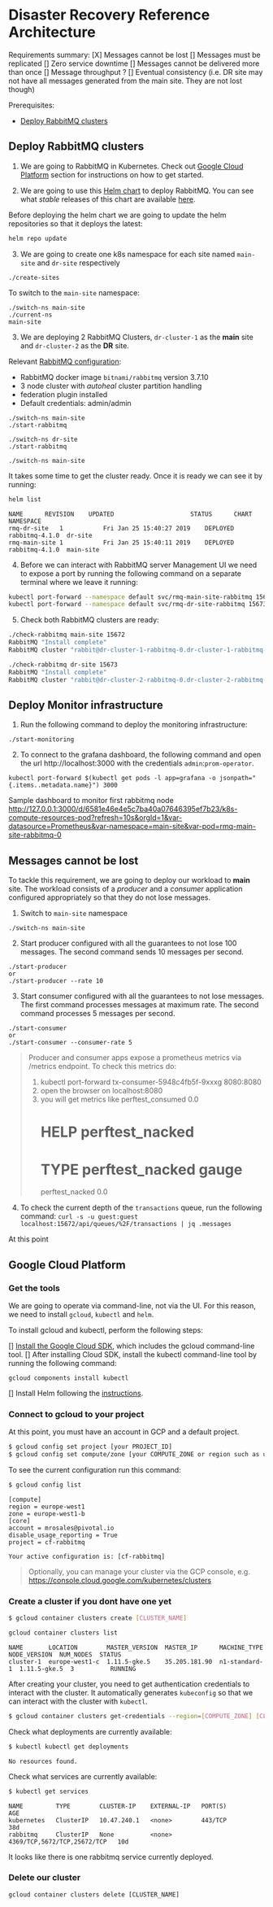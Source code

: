 # Disaster Recovery Reference Architecture

Requirements summary:
[X] Messages cannot be lost
[] Messages must be replicated
[] Zero service downtime
[] Messages cannot be delivered more than once
[] Message throughput ?
[] Eventual consistency (i.e. DR site may not have all messages generated from the main site. They are not lost though)

Prerequisites:
- [Deploy RabbitMQ clusters](#deploy-rabbitmq-clusters)


## Deploy RabbitMQ clusters

1. We are going to RabbitMQ in Kubernetes. Check out [Google Cloud Platform](#Google-Cloud-Platform) section for instructions on how to get started.

2. We are going to use this [Helm chart](https://github.com/helm/charts/blob/master/stable/rabbitmq) to deploy RabbitMQ. You can see what *stable* releases of this chart are available [here](https://console.cloud.google.com/storage/browser/kubernetes-charts?prefix=rabbitmq).

  Before deploying the helm chart we are going to update the helm repositories so that it deploys the latest:
  ```bash
  helm repo update
  ```

3. We are going to create one k8s namespace for each site named `main-site` and `dr-site` respectively
  ```
  ./create-sites  
  ```

  To switch to the `main-site` namespace:
  ```
  ./switch-ns main-site
  ./current-ns
  main-site
  ```

3. We are deploying 2 RabbitMQ Clusters, `dr-cluster-1` as the **main** site and  `dr-cluster-2` as the **DR** site.

  Relevant [RabbitMQ configuration](/conf/rabbitmq-helm-values.yaml):
  - RabbitMQ docker image `bitnami/rabbitmq` version 3.7.10
  - 3 node cluster with *autoheal* cluster partition handling
  - federation plugin installed
  - Default credentials: admin/admin

  ```
  ./switch-ns main-site
  ./start-rabbitmq

  ./switch-ns dr-site
  ./start-rabbitmq

  ./switch-ns main-site
  ```

  It takes some time to get the cluster ready. Once it is ready we can see it by running:
  ```bash
  helm list
  ```
  ```
  NAME     	REVISION	UPDATED                 	STATUS  	CHART         	NAMESPACE
  rmq-dr-site  	1       	Fri Jan 25 15:40:27 2019	DEPLOYED	rabbitmq-4.1.0	dr-site
  rmq-main-site	1       	Fri Jan 25 15:40:11 2019	DEPLOYED	rabbitmq-4.1.0	main-site
  ```

4. Before we can interact with RabbitMQ server Management UI we need to expose a port by running the following command on a separate terminal where we leave it running:
  ```bash
  kubectl port-forward --namespace default svc/rmq-main-site-rabbitmq 15672:15672
  kubectl port-forward --namespace default svc/rmq-dr-site-rabbitmq 15673:15672
  ```

5. Check both RabbitMQ clusters are ready:
  ```bash
  ./check-rabbitmq main-site 15672
  RabbitMQ "Install complete"
  RabbitMQ cluster "rabbit@dr-cluster-1-rabbitmq-0.dr-cluster-1-rabbitmq-headless.default.svc.cluster.local"  running "3.7.10"

  ./check-rabbitmq dr-site 15673
  RabbitMQ "Install complete"
  RabbitMQ cluster "rabbit@dr-cluster-2-rabbitmq-0.dr-cluster-2-rabbitmq-headless.default.svc.cluster.local" running "3.7.10"
  ```

## Deploy Monitor infrastructure

1. Run the following command to deploy the monitoring infrastructure:
  ```
  ./start-monitoring
  ```
2. To connect to the grafana dashboard, the following command and open the url http://localhost:3000 with the credentials `admin`:`prom-operator`.
  ```
  kubectl port-forward $(kubectl get pods -l app=grafana -o jsonpath="{.items..metadata.name}") 3000
  ```

  Sample dashboard to monitor first rabbitmq node http://127.0.0.1:3000/d/6581e46e4e5c7ba40a07646395ef7b23/k8s-compute-resources-pod?refresh=10s&orgId=1&var-datasource=Prometheus&var-namespace=main-site&var-pod=rmq-main-site-rabbitmq-0


## Messages cannot be lost

To tackle this requirement, we are going to deploy our workload to **main** site. The workload consists of a *producer* and a *consumer* application configured appropriately so that they do not lose messages.

1. Switch to `main-site` namespace
  ```
  ./switch-ns main-site
  ```

2. Start producer configured with all the guarantees to not lose 100 messages. The second command sends 10 messages per second.
  ```
  ./start-producer
  or
  ./start-producer --rate 10
  ```
3. Start consumer configured with all the guarantees to not lose messages. The first command processes messages at maximum rate. The second command processes 5 messages per second.
  ```
  ./start-consumer
  or
  ./start-consumer --consumer-rate 5
  ```
  > Producer and consumer apps expose a prometheus metrics via /metrics endpoint.
  > To check this metrics do:
  > 1. kubectl port-forward tx-consumer-5948c4fb5f-9xxxg  8080:8080
  > 2. open the browser on localhost:8080
  > 3. you will get metrics like
  >    perftest_consumed 0.0
  >    # HELP perftest_nacked  
  >    # TYPE perftest_nacked gauge
  >    perftest_nacked 0.0

4. To check the current depth of the `transactions` queue, run the following command:
`curl -s -u guest:guest localhost:15672/api/queues/%2F/transactions | jq .messages`


At this point

## Google Cloud Platform

### Get the tools
We are going to operate via command-line, not via the UI. For this reason, we need to install `gcloud`, `kubectl` and `helm`.

To install gcloud and kubectl, perform the following steps:

[] [Install the Google Cloud SDK](https://cloud.google.com/sdk/docs/quickstarts), which includes the gcloud command-line tool.
[] After installing Cloud SDK, install the kubectl command-line tool by running the following command:
  ```
  gcloud components install kubectl
  ```
[] Install Helm following the [instructions](https://docs.helm.sh/using_helm/#install-helm).

### Connect to gcloud to your project
At this point, you must have an account in GCP and a default project.

```bash
$ gcloud config set project [your PROJECT_ID]
$ gcloud config set compute/zone [your COMPUTE_ZONE or region such as us-west1-a]
```

To see the current configuration run this command:
```bash
$ gcloud config list
```
```
[compute]
region = europe-west1
zone = europe-west1-b
[core]
account = mrosales@pivotal.io
disable_usage_reporting = True
project = cf-rabbitmq

Your active configuration is: [cf-rabbitmq]
```

> Optionally, you can manage your cluster via the GCP console, e.g. https://console.cloud.google.com/kubernetes/clusters

### Create a cluster if you dont have one yet

```bash
$ gcloud container clusters create [CLUSTER_NAME]
```

```bash
gcloud container clusters list
```
```
NAME       LOCATION        MASTER_VERSION  MASTER_IP      MACHINE_TYPE   NODE_VERSION  NUM_NODES  STATUS
cluster-1  europe-west1-c  1.11.5-gke.5    35.205.181.90  n1-standard-1  1.11.5-gke.5  3          RUNNING
```

After creating your cluster, you need to get authentication credentials to interact with the cluster. It automatically generates `kubeconfig` so that we can interact with the cluster with `kubectl`.
```bash
$ gcloud container clusters get-credentials --region=[COMPUTE_ZONE] [CLUSTER_NAME]
```

Check what deployments are currently available:
```bash
$ kubectl kubectl get deployments
```
```
No resources found.
```

Check what services are currently available:
```bash
$ kubectl get services
```
```
NAME         TYPE        CLUSTER-IP    EXTERNAL-IP   PORT(S)                       AGE
kubernetes   ClusterIP   10.47.240.1   <none>        443/TCP                       38d
rabbitmq     ClusterIP   None          <none>        4369/TCP,5672/TCP,25672/TCP   10d
```

It looks like there is one rabbitmq service currently deployed.

### Delete our cluster

```
gcloud container clusters delete [CLUSTER_NAME]
```
